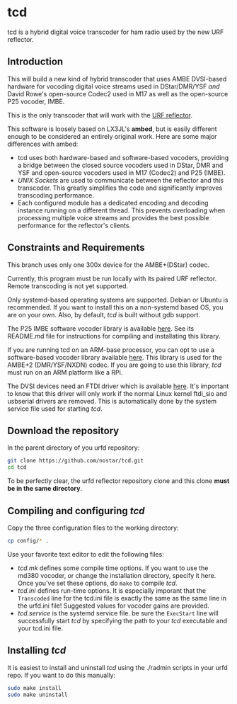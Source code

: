 ﻿# tcd

tcd is a hybrid digital voice transcoder for ham radio used by the new URF reflector.

## Introduction

This will build a new kind of hybrid transcoder that uses AMBE DVSI-based hardware for vocoding digital voice streams used in DStar/DMR/YSF *and* David Rowe's open-source Codec2 used in M17 as well as the open-source P25 vocoder, IMBE.

This is the only transcoder that will work with the [URF reflector](https://github.com/nostar/urfd).

This software is loosely based on LX3JL's **ambed**, but is easily different enough to be considered an entirely original work. Here are some major differences with ambed:

- tcd uses both hardware-based and software-based vocoders, providing a bridge between the closed source vocoders used in DStar, DMR and YSF and open-source vocoders used in M17 (Codec2) and P25 (IMBE).
- *UNIX Sockets* are used to communicate between the reflector and this transcoder. This greatly simplifies the code and significantly improves transcoding performance.
- Each configured module has a dedicated encoding and decoding instance running on a different thread. This prevents overloading when processing multiple voice streams and provides the best possible performance for the reflector's clients.

## Constraints and Requirements

This branch uses only one 300x device for the AMBE+(DStar) codec.

Currently, this program must be run locally with its paired URF reflector. Remote transcoding is not yet supported.

Only systemd-based operating systems are supported. Debian or Ubuntu is recommended. If you want to install this on a non-systemd based OS, you are on your own. Also, by default, *tcd* is built without gdb support.

The P25 IMBE software vocoder library is available [here](https://github.com/nostar/imbe_vocoder). See its README.md file for instructions for compiling and installating this library.

If you are running tcd on an ARM-base processor, you can opt to use a software-based vocoder library available [here](https://github.com/nostar/md380_vocoder). This library is used for the AMBE+2 (DMR/YSF/NXDN) codec. If you are going to use this library, *tcd* must run on an ARM platform like a RPi.

The DVSI devices need an FTDI driver which is available [here](https://ftdichip.com/drivers/d2xx-drivers). It's important to know that this driver will only work if the normal Linux kernel ftdi_sio and usbserial drivers are removed. This is automatically done by the system service file used for starting *tcd*.

## Download the repository

In the parent directory of you urfd repository:

```bash
git clone https://github.com/nostar/tcd.git
cd tcd
```

To be perfectly clear, the urfd reflector repository clone and this clone **must be in the same directory**.

## Compiling and configuring *tcd*

 Copy the three configuration files to the working directory:

```bash
cp config/* .
```

Use your favorite text editor to edit the following files:
- *tcd.mk* defines some compile time options. If you want to use the md380 vocoder, or change the installation directory, specify it here. Once you've set these options, do `make` to compile *tcd*.
- *tcd.ini* defines run-time options. It is especially imporant that the `Transcoded` line for the tcd.ini file is exactly the same as the same line in the urfd.ini file! Suggested values for vocoder gains are provided.
- *tcd.service* is the systemd service file. be sure the `ExecStart` line will successfully start *tcd* by specifying the path to your *tcd* executable and your tcd.ini file.

## Installing *tcd*

It is easiest to install and uninstall *tcd* using the ./radmin scripts in your urfd repo. If you want to do this manually:

```bash
sudo make install
sudo make uninstall
```
